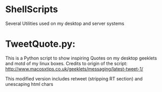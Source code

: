 ShellScripts
============

Several Utilities used on my desktop and server systems

TweetQuote.py:
=============
This is a Python script to show inspiring Quotes on my desktop geeklets and motd of my linux boxes. Credits to origin of the script:
http://www.macosxtips.co.uk/geeklets/messaging/latest-tweet-1/

This modified version includes retweet (stripping RT section) and unescaping html chars

 
